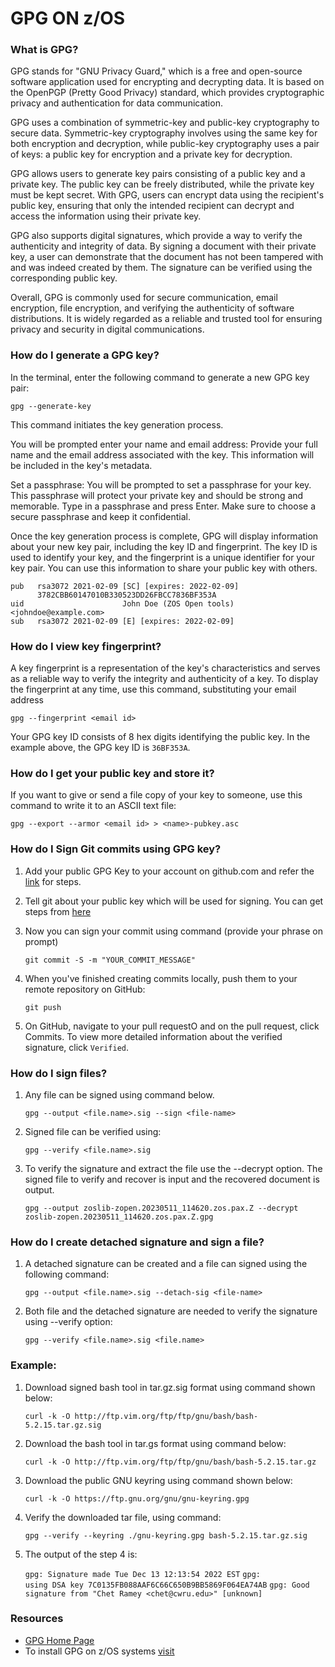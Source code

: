 # **GPG ON z/OS**


### What is GPG?

GPG stands for "GNU Privacy Guard," which is a free and open-source software application used for encrypting and decrypting data. It is based on the OpenPGP (Pretty Good Privacy) standard, which provides cryptographic privacy and authentication for data communication.

GPG uses a combination of symmetric-key and public-key cryptography to secure data. Symmetric-key cryptography involves using the same key for both encryption and decryption, while public-key cryptography uses a pair of keys: a public key for encryption and a private key for decryption.

GPG allows users to generate key pairs consisting of a public key and a private key. The public key can be freely distributed, while the private key must be kept secret. With GPG, users can encrypt data using the recipient's public key, ensuring that only the intended recipient can decrypt and access the information using their private key.

GPG also supports digital signatures, which provide a way to verify the authenticity and integrity of data. By signing a document with their private key, a user can demonstrate that the document has not been tampered with and was indeed created by them. The signature can be verified using the corresponding public key.

Overall, GPG is commonly used for secure communication, email encryption, file encryption, and verifying the authenticity of software distributions. It is widely regarded as a reliable and trusted tool for ensuring privacy and security in digital communications.



### How do I generate a GPG key?

In the terminal, enter the following command to generate a new GPG key pair:

	gpg --generate-key

This command initiates the key generation process.


You will be prompted enter your name and email address: Provide your full name and the email address associated with the key. This information will be included in the key's metadata.

Set a passphrase: You will be prompted to set a passphrase for your key. This passphrase will protect your private key and should be strong and memorable. Type in a passphrase and press Enter. Make sure to choose a secure passphrase and keep it confidential.

Once the key generation process is complete, GPG will display information about your new key pair, including the key ID and fingerprint. The key ID is used to identify your key, and the fingerprint is a unique identifier for your key pair. You can use this information to share your public key with others.

	pub   rsa3072 2021-02-09 [SC] [expires: 2022-02-09]
	      3782CBB60147010B330523DD26FBCC7836BF353A
	uid                      John Doe (ZOS Open tools) <johndoe@example.com>
	sub   rsa3072 2021-02-09 [E] [expires: 2022-02-09]

### How do I view key fingerprint?

A key fingerprint is a representation of the key's characteristics and serves as a reliable way to verify the integrity and authenticity of a key. To display the fingerprint at any time, use this command, substituting your email address

	gpg --fingerprint <email id>
	
Your GPG key ID consists of 8 hex digits identifying the public key. In the example above, the GPG key ID is `36BF353A`. 

### How do I get your public key and store it?


If you want to give or send a file copy of your key to someone, use this command to write it to an ASCII text file:

`gpg --export --armor <email id> > <name>-pubkey.asc`	

### How do I Sign Git commits using GPG key?

1. Add your public GPG Key to your account on github.com and refer the [link](https://docs.github.com/en/authentication/managing-commit-signature-verification/adding-a-gpg-key-to-your-github-account) for steps.

2. Tell git about your public key which will be used for signing. You can get steps from [here](https://docs.github.com/en/authentication/managing-commit-signature-verification/telling-git-about-your-signing-key#telling-git-about-your-gpg-key)

3. Now you can sign your commit using command (provide your phrase on prompt)

	`git commit -S -m "YOUR_COMMIT_MESSAGE"`
	
4. 	When you've finished creating commits locally, push them to your remote repository on GitHub:

	`git push `
5. 	On GitHub, navigate to your pull requestO and on the pull request, click  Commits. To view more detailed information about the verified signature, click `Verified`.


### How do I sign files?
1. Any file can be signed using command below.

	`gpg --output <file.name>.sig --sign <file-name>`
	
2. 	Signed file can be verified using:

	`gpg --verify <file.name>.sig`
	
3. 	To verify the signature and extract the file use the --decrypt option. The signed file to verify and recover is input and the recovered document is output.

	`gpg --output zoslib-zopen.20230511_114620.zos.pax.Z --decrypt zoslib-zopen.20230511_114620.zos.pax.Z.gpg`
	

### How do I create detached signature and sign a file?

1. A detached signature can be created and a file can signed using the following command:

	`gpg --output <file.name>.sig --detach-sig <file-name>` 
	
2. 	Both file and the detached signature are needed to verify the signature using --verify option:

	`gpg --verify <file.name>.sig <file.name>`
	
### Example:

1. Download signed bash tool in tar.gz.sig format using command shown below:

	`curl -k -O http://ftp.vim.org/ftp/ftp/gnu/bash/bash-5.2.15.tar.gz.sig`

2. Download the bash tool in tar.gs format using command below:

	`curl -k -O http://ftp.vim.org/ftp/ftp/gnu/bash/bash-5.2.15.tar.gz`
	
3. 	Download the public GNU keyring using command shown below:

	`curl -k -O https://ftp.gnu.org/gnu/gnu-keyring.gpg` 
	
4. 	Verify the downloaded tar file, using command:

	`gpg --verify --keyring ./gnu-keyring.gpg bash-5.2.15.tar.gz.sig`
	
5. 	The output of the step 4 is:

	`gpg: Signature made Tue Dec 13 12:13:54 2022 EST`
	`gpg:                using DSA key 7C0135FB088AAF6C66C650B9BB5869F064EA74AB`
	`gpg: Good signature from "Chet Ramey <chet@cwru.edu>" [unknown]`
	
	
### Resources 
* [GPG Home Page](https://gnupg.org/index.html)
* To install GPG on z/OS systems [visit](https://github.com/zopen-community/gpgport/releases)
	






